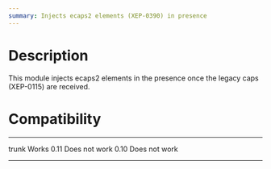 ```yaml
---
summary: Injects ecaps2 elements (XEP-0390) in presence
---
```


Description
===========

This module injects ecaps2 elements in the presence once the legacy caps
(XEP-0115) are received.

Compatibility
=============

  ------- ---------------
  trunk   Works
  0.11    Does not work
  0.10    Does not work
  ------- ---------------
